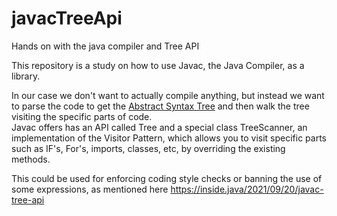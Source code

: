 # javacTreeApi
Hands on with the java compiler and Tree API

This repository is a study on how to use Javac, the Java Compiler, as a library.

In our case we don't want to actually compile anything, but instead we want to parse the code to get the [Abstract Syntax Tree](https://en.wikipedia.org/wiki/Abstract_syntax_tree)
and then walk the tree visiting the specific parts of code.  
Javac offers has an API called Tree and a special class TreeScanner, an implementation of the Visitor Pattern, which allows you to visit specific parts such as IF's, For's, imports, classes, etc, by overriding the existing methods.

This could be used for enforcing coding style checks or banning the use of some expressions, as mentioned here https://inside.java/2021/09/20/javac-tree-api
